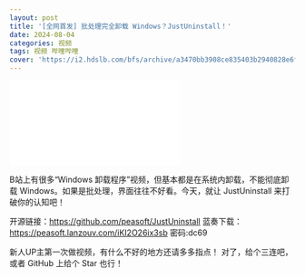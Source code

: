 ```yaml
---
layout: post
title: '[全网首发] 批处理完全卸载 Windows？JustUninstall！'
date: 2024-08-04
categories: 视频
tags: 视频 哔哩哔哩
cover: 'https://i2.hdslb.com/bfs/archive/a3470bb3908ce835403b2940828e6fd516f92103.jpg'
---
```


<iframe src="//player.bilibili.com/player.html?isOutside=true&aid=112904053458947&bvid=BV1woiweFECb&cid=500001638270799&p=1" scrolling="no" border="0" frameborder="no" framespacing="0" allowfullscreen="true"></iframe>

B站上有很多“Windows 卸载程序”视频，但基本都是在系统内卸载，不能彻底卸载 Windows。如果是批处理，界面往往不好看。今天，就让 JustUninstall 来打破你的认知吧！

开源链接：https://github.com/peasoft/JustUninstall
蓝奏下载：https://peasoft.lanzouv.com/iKI2O26ix3sb 密码:dc69

新人UP主第一次做视频，有什么不好的地方还请多多指点！
对了，给个三连吧，或者 GitHub 上给个 Star 也行！
